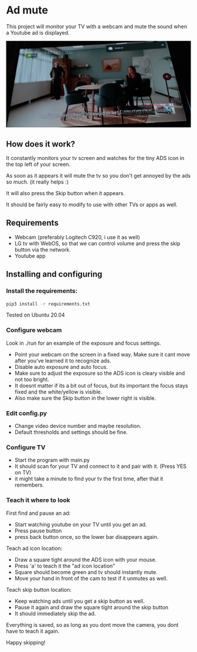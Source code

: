 # Ad mute

This project will monitor your TV with a webcam and mute the sound when a Youtube ad is displayed.

![example](detectmute.png)

## How does it work?

It constantly monitors your tv screen and watches for the tiny ADS icon in the top left of your screen. 

As soon as it appears it will mute the tv so you don't get annoyed by the ads so much. (it really helps :)

It will also press the Skip button when it appears.

It should be fairly easy to modify to use with other TVs or apps as well.

## Requirements

 * Webcam (preferably Logitech C920, i use it as well)
 * LG tv with WebOS, so that we can control volume and press the skip button via the network. 
 * Youtube app

## Installing and configuring

### Install the requirements:
```bash
pip3 install -r requirements.txt
```
Tested on Ubuntu 20.04

### Configure webcam

Look in ./run for an example of the exposure and focus settings.

 * Point your webcam on the screen in a fixed way. Make sure it cant move after you've learned it to recognize ads.
 * Disable auto exposure and auto focus.
 * Make sure to adjust the exposure so the ADS icon is cleary visible and not too bright.
 * It doesnt matter if its a bit out of focus, but its important the focus stays fixed and the white/yellow is visible.
 * Also make sure the Skip button in the lower right is visible.

### Edit config.py

 * Change video device number and maybe resolution. 
 * Default thresholds and settings should be fine.

### Configure TV

 * Start the program with main.py
 * It should scan for your TV and connect to it and pair with it. (Press YES on TV)
 * it might take a minute to find your tv the first time, after that it remembers.

### Teach it where to look

First find and pause an ad:

 * Start watching youtube on your TV until you get an ad.
 * Press pause button
 * press back button once, so the lower bar disappears again.

Teach ad icon location:

 * Draw a square tight around the ADS icon with your mouse.
 * Press 'a' to teach it the "ad icon location"
 * Square should become green and tv should instantly mute.
 * Move your hand in front of the cam to test if it unmutes as well.

Teach skip button location:

 * Keep watching ads until you get a skip button as well.
 * Pause it again and draw the square tight around the skip button
 * It should immediately skip the ad.

Everything is saved, so as long as you dont move the camera, you dont have to teach it again.

Happy skipping!
